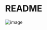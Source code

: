 # README
![image](https://user-images.githubusercontent.com/60286772/103321909-3c6cd700-4a7f-11eb-9245-fd8f457c1338.png)

